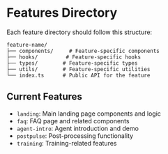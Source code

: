 # Features Directory

Each feature directory should follow this structure:

```
feature-name/
├── components/     # Feature-specific components
├── hooks/         # Feature-specific hooks
├── types/        # Feature-specific types
├── utils/        # Feature-specific utilities
└── index.ts      # Public API for the feature
```

## Current Features

- `landing`: Main landing page components and logic
- `faq`: FAQ page and related components
- `agent-intro`: Agent introduction and demo
- `postpulse`: Post-processing functionality
- `training`: Training-related features
